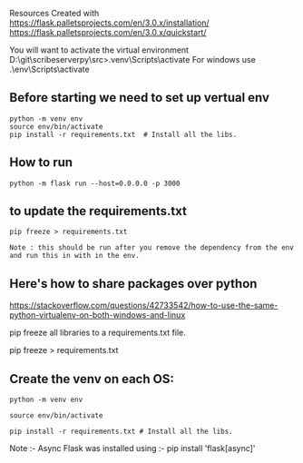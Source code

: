 Resources
Created with
https://flask.palletsprojects.com/en/3.0.x/installation/
https://flask.palletsprojects.com/en/3.0.x/quickstart/


You will want to activate the virtual environment
D:\git\scribeserverpy\src>.venv\Scripts\activate
For windows use .\env\Scripts\activate

## Before starting we need to set up vertual env

```
python -m venv env
source env/bin/activate
pip install -r requirements.txt  # Install all the libs.
```

## How to run

```
python -m flask run --host=0.0.0.0 -p 3000
```

## to update the requirements.txt

```
pip freeze > requirements.txt
```

`Note : this should be run after you remove the dependency from the env and run this in with in the env. `

## Here's how to share packages over python
https://stackoverflow.com/questions/42733542/how-to-use-the-same-python-virtualenv-on-both-windows-and-linux

pip freeze all libraries to a requirements.txt file.

pip freeze > requirements.txt

## Create the venv on each OS:

```
python -m venv env

source env/bin/activate

pip install -r requirements.txt # Install all the libs.
```

Note :-
Async Flask was installed using :- pip install 'flask[async]'